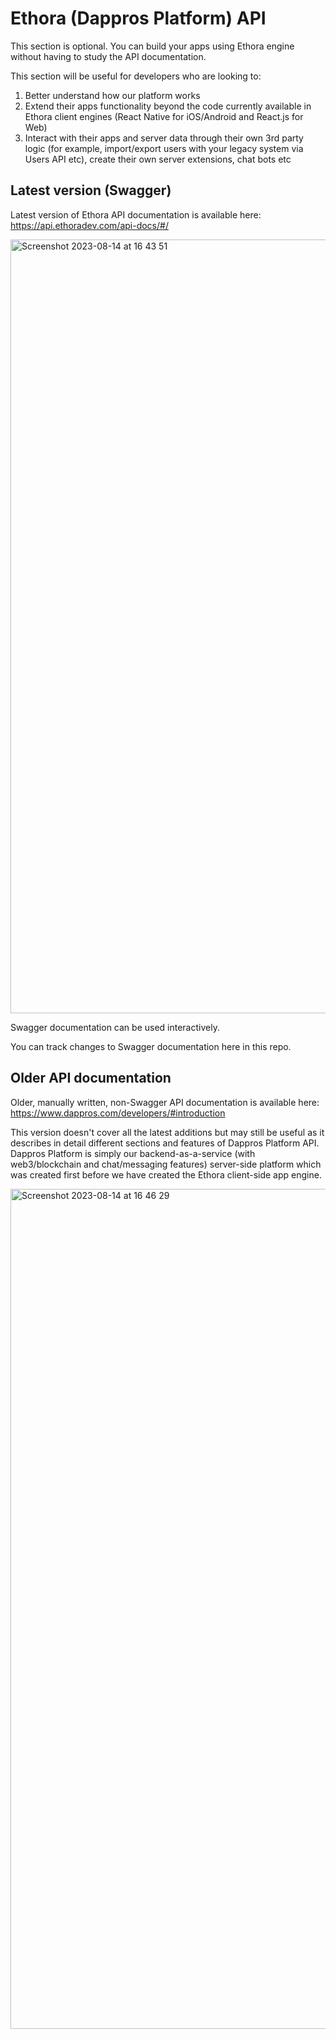 # Ethora (Dappros Platform) API

This section is optional. You can build your apps using Ethora engine without having to study the API documentation.

This section will be useful for developers who are looking to:
1) Better understand how our platform works
2) Extend their apps functionality beyond the code currently available in Ethora client engines (React Native for iOS/Android and React.js for Web)
3) Interact with their apps and server data through their own 3rd party logic (for example, import/export users with your legacy system via Users API etc), create their own server extensions, chat bots etc

## Latest version (Swagger)

Latest version of Ethora API documentation is available here:
https://api.ethoradev.com/api-docs/#/

<img width="1238" alt="Screenshot 2023-08-14 at 16 43 51" src="https://github.com/dappros/ethora/assets/328787/3541718c-f933-4ec5-bae6-38152f97f05c">

Swagger documentation can be used interactively.

You can track changes to Swagger documentation here in this repo.

## Older API documentation

Older, manually written, non-Swagger API documentation is available here:
https://www.dappros.com/developers/#introduction

This version doesn't cover all the latest additions but may still be useful as it describes in detail different sections and features of Dappros Platform API. Dappros Platform is simply our backend-as-a-service (with web3/blockchain and chat/messaging features) server-side platform which was created first before we have created the Ethora client-side app engine. 

<img width="1344" alt="Screenshot 2023-08-14 at 16 46 29" src="https://github.com/dappros/ethora/assets/328787/66b487d8-e494-42cb-ac17-149180315e24">

